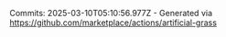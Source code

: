 Commits: 2025-03-10T05:10:56.977Z - Generated via https://github.com/marketplace/actions/artificial-grass
<br>
